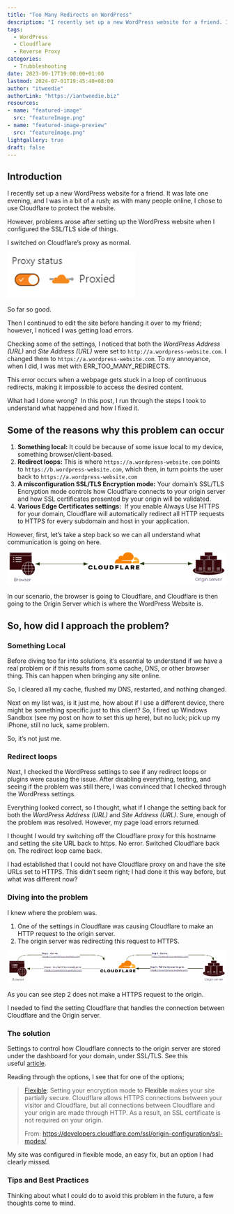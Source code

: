 ```yaml
---
title: "Too Many Redirects on WordPress"
description: "I recently set up a new WordPress website for a friend. It was late one evening, and I was in a bit of a rush; as with many people online, I chose to use Cloudflare to protect the website."
tags:
  - WordPress
  - Cloudflare
  - Reverse Proxy
categories:
  - Trubbleshooting
date: 2023-09-17T19:00:00+01:00
lastmod: 2024-07-01T19:45:40+08:00
author: "itweedie"
authorLink: "https://iantweedie.biz"
resources:
- name: "featured-image"
  src: "featureImage.png"
- name: "featured-image-preview"
  src: "featureImage.png"
lightgallery: true
draft: false
---
```


## Introduction

I recently set up a new WordPress website for a friend. It was late one evening, and I was in a bit of a rush; as with many people online, I chose to use Cloudflare to protect the website.

However, problems arose after setting up the WordPress website when I configured the SSL/TLS side of things.

I switched on Cloudflare’s proxy as normal.

![](img/image1.webp)

So far so good.

Then I continued to edit the site before handing it over to my friend; however, I noticed I was getting load errors.

Checking some of the settings, I noticed that both the _WordPress Address (URL)_ and _Site Address (URL)_ were set to `http://a.wordpress-website.com`. I changed them to `https://a.wordpress-website.com`. To my annoyance, when I did, I was met with ERR_TOO_MANY_REDIRECTS.

This error occurs when a webpage gets stuck in a loop of continuous redirects, making it impossible to access the desired content.

What had I done wrong?  In this post, I run through the steps I took to understand what happened and how I fixed it.

## Some of the reasons why this problem can occur

1. **Something local:** It could be because of some issue local to my device, something browser/client-based.
2. **Redirect loops:** This is where `https://a.wordpress-website.com` points to `https://b.wordpress-website.com`, which then, in turn points the user back to `https://a.wordpress-website.com`
3. **A misconfiguration SSL/TLS Encryption mode:** Your domain’s SSL/TLS Encryption mode controls how Cloudflare connects to your origin server and how SSL certificates presented by your origin will be validated.
4. **Various Edge Certificates settings:**  If you enable Always Use HTTPS for your domain, Cloudflare will automatically redirect all HTTP requests to HTTPS for every subdomain and host in your application.

However, first, let’s take a step back so we can all understand what communication is going on here.

![](img/image2.webp)

In our scenario, the browser is going to Cloudflare, and Cloudflare is then going to the Origin Server which is where the WordPress Website is.

## So, how did I approach the problem?

### Something Local

Before diving too far into solutions, it’s essential to understand if we have a real problem or if this results from some cache, DNS, or other browser thing. This can happen when bringing any site online.

So, I cleared all my cache, flushed my DNS, restarted, and nothing changed.

Next on my list was, is it just me, how about if I use a different device, there might be something specific just to this client? So, I fired up Windows Sandbox (see my post on how to set this up here), but no luck; pick up my iPhone, still no luck, same problem.

So, it’s not just me.

### Redirect loops

Next, I checked the WordPress settings to see if any redirect loops or plugins were causing the issue. After disabling everything, testing, and seeing if the problem was still there, I was convinced that I checked through the WordPress settings.

Everything looked correct, so I thought, what if I change the setting back for both the _WordPress Address (URL)_ and _Site Address (URL)_. Sure, enough of the problem was resolved. However, my page load errors returned.

I thought I would try switching off the Cloudflare proxy for this hostname and setting the site URL back to https. No error. Switched Cloudflare back on. The redirect loop came back.

I had established that I could not have Cloudflare proxy on and have the site URLs set to HTTPS. This didn’t seem right; I had done it this way before, but what was different now?

### Diving into the problem

I knew where the problem was.

1. One of the settings in Cloudflare was causing Cloudflare to make an HTTP request to the origin server.
2. The origin server was redirecting this request to HTTPS.

![](img/image3.webp)

As you can see step 2 does not make a HTTPS request to the origin.

I needed to find the setting Cloudflare that handles the connection between Cloudflare and the Origin server.

### The solution

Settings to control how Cloudflare connects to the origin server are stored under the dashboard for your domain, under SSL/TLS. See this useful [article](https://developers.cloudflare.com/ssl/origin-configuration/ssl-modes/). 

Reading through the options, I see that for one of the options;

> [Flexible](https://developers.cloudflare.com/ssl/origin-configuration/ssl-modes/flexible/): Setting your encryption mode to **Flexible** makes your site partially secure. Cloudflare allows HTTPS connections between your visitor and Cloudflare, but all connections between Cloudflare and your origin are made through HTTP. As a result, an SSL certificate is not required on your origin.
> 
> From: https://developers.cloudflare.com/ssl/origin-configuration/ssl-modes/

My site was configured in flexible mode, an easy fix, but an option I had clearly missed.

### Tips and Best Practices

Thinking about what I could do to avoid this problem in the future, a few thoughts come to mind.